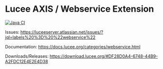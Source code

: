 # Lucee AXIS / Webservice Extension 

[![Java CI](https://github.com/lucee/extension-axis/actions/workflows/main.yml/badge.svg)](https://github.com/lucee/extension-axis/actions/workflows/main.yml)

Issues: https://luceeserver.atlassian.net/issues/?jql=labels%20%3D%20%22webservice%22

Documentation: https://docs.lucee.org/categories/webservice.html

Downloads/Releases: https://download.lucee.org/#DF28D0A4-6748-44B9-A2FDC12E4E2E4D38
